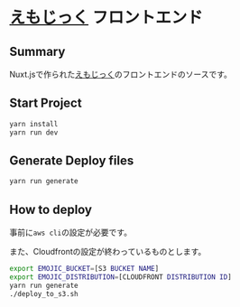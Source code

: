 # [えもじっく](https://emojic.ch) フロントエンド

## Summary
Nuxt.jsで作られた[えもじっく](https://emojic.ch)のフロントエンドのソースです。
## Start Project

``` bash
yarn install
yarn run dev
```

## Generate Deploy files

```bash
yarn run generate
```

## How to deploy
事前に`aws cli`の設定が必要です。

また、Cloudfrontの設定が終わっているものとします。
```bash
export EMOJIC_BUCKET=[S3 BUCKET NAME]
export EMOJIC_DISTRIBUTION=[CLOUDFRONT DISTRIBUTION ID]
yarn run generate
./deploy_to_s3.sh
```